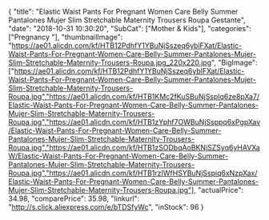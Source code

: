 {
	"title": "Elastic Waist Pants For Pregnant Women Care Belly Summer Pantalones Mujer Slim Stretchable Maternity Trousers Roupa Gestante",
	"date": "2018-10-31 10:30:20",
	"SubCat": ["Mother & Kids"],
	"categories": ["Pregnancy "],
	"thumbnailImage": "https://ae01.alicdn.com/kf/HTB12PdhfY1YBuNjSszeq6yblFXat/Elastic-Waist-Pants-For-Pregnant-Women-Care-Belly-Summer-Pantalones-Mujer-Slim-Stretchable-Maternity-Trousers-Roupa.jpg_220x220.jpg",
	"BigImage": ["https://ae01.alicdn.com/kf/HTB12PdhfY1YBuNjSszeq6yblFXat/Elastic-Waist-Pants-For-Pregnant-Women-Care-Belly-Summer-Pantalones-Mujer-Slim-Stretchable-Maternity-Trousers-Roupa.jpg","https://ae01.alicdn.com/kf/HTB1KMc2fKuSBuNjSsplq6ze8pXa7/Elastic-Waist-Pants-For-Pregnant-Women-Care-Belly-Summer-Pantalones-Mujer-Slim-Stretchable-Maternity-Trousers-Roupa.jpg","https://ae01.alicdn.com/kf/HTB1zYphf7OWBuNjSsppq6xPgpXav/Elastic-Waist-Pants-For-Pregnant-Women-Care-Belly-Summer-Pantalones-Mujer-Slim-Stretchable-Maternity-Trousers-Roupa.jpg","https://ae01.alicdn.com/kf/HTB1zSODbqAoBKNjSZSyq6yHAVXaW/Elastic-Waist-Pants-For-Pregnant-Women-Care-Belly-Summer-Pantalones-Mujer-Slim-Stretchable-Maternity-Trousers-Roupa.jpg","https://ae01.alicdn.com/kf/HTB1rzIWfHSYBuNjSspiq6xNzpXax/Elastic-Waist-Pants-For-Pregnant-Women-Care-Belly-Summer-Pantalones-Mujer-Slim-Stretchable-Maternity-Trousers-Roupa.jpg"],
	"actualPrice": 34.98,
	"comparePrice": 35.98,
	"linkurl": "http://s.click.aliexpress.com/e/bTDSfyWc",
	"inStock": 96
}
